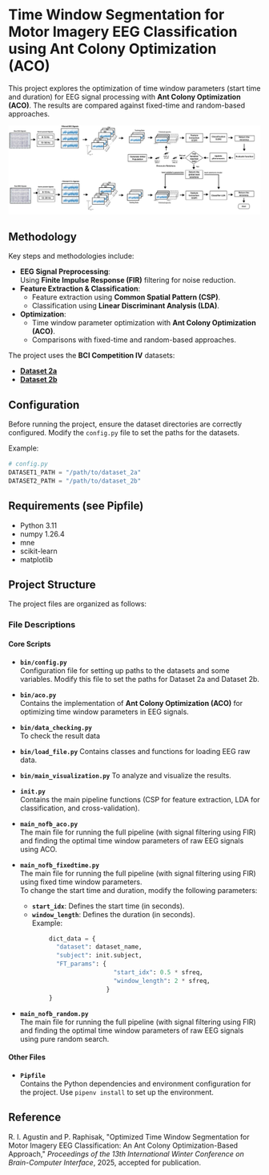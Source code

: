 # Time Window Segmentation for Motor Imagery EEG Classification using Ant Colony Optimization (ACO)

This project explores the optimization of time window parameters (start time and duration) for EEG signal processing with **Ant Colony Optimization (ACO)**. The results are compared against fixed-time and random-based approaches. 

![Proposed Method](prop_method.png)

## Methodology
Key steps and methodologies include:

- **EEG Signal Preprocessing**:  
  Using **Finite Impulse Response (FIR)** filtering for noise reduction.  
- **Feature Extraction & Classification**:  
  - Feature extraction using **Common Spatial Pattern (CSP)**.  
  - Classification using **Linear Discriminant Analysis (LDA)**.  
- **Optimization**:  
  - Time window parameter optimization with **Ant Colony Optimization (ACO)**.  
  - Comparisons with fixed-time and random-based approaches.  

The project uses the **BCI Competition IV** datasets:  
- **[Dataset 2a](https://www.bbci.de/competition/iv/#dataset2a)**  
- **[Dataset 2b](https://www.bbci.de/competition/iv/#dataset2b)**

## Configuration
Before running the project, ensure the dataset directories are correctly configured. Modify the `config.py` file to set the paths for the datasets.  

Example:
```python
# config.py
DATASET1_PATH = "/path/to/dataset_2a"
DATASET2_PATH = "/path/to/dataset_2b"
```
## Requirements (see Pipfile)
- Python 3.11
- numpy 1.26.4
- mne
- scikit-learn
- matplotlib

## Project Structure
The project files are organized as follows:

### File Descriptions

#### Core Scripts
- **`bin/config.py`**  
  Configuration file for setting up paths to the datasets and some variables. Modify this file to set the paths for Dataset 2a and Dataset 2b.

- **`bin/aco.py`**  
  Contains the implementation of **Ant Colony Optimization (ACO)** for optimizing time window parameters in EEG signals. 

- **`bin/data_checking.py`**  
  To check the result data

- **`bin/load_file.py`**
  Contains classes and functions for loading EEG raw data.

- **`bin/main_visualization.py`**
  To analyze and visualize the results.

- **`init.py`**  
  Contains the main pipeline functions (CSP for feature extraction, LDA for classification, and cross-validation).

- **`main_nofb_aco.py`**  
  The main file for running the full pipeline (with signal filtering using FIR) and finding the optimal time window parameters of raw EEG signals using ACO.
  
- **`main_nofb_fixedtime.py`**  
  The main file for running the full pipeline (with signal filtering using FIR) using fixed time window parameters.  
  To change the start time and duration, modify the following parameters:  
  - **`start_idx`**: Defines the start time (in seconds).  
  - **`window_length`**: Defines the duration (in seconds).  
  Example:
  ```python
          dict_data = {    
            "dataset": dataset_name,    
            "subject": init.subject,
            "FT_params": {   
                            "start_idx": 0.5 * sfreq, 
                            "window_length": 2 * sfreq, 
                          }
          }
- **`main_nofb_random.py`**  
  The main file for running the full pipeline (with signal filtering using FIR) and finding the optimal time window parameters of raw EEG signals using pure random search.
  
#### Other Files
- **`Pipfile`**  
  Contains the Python dependencies and environment configuration for the project. Use `pipenv install` to set up the environment.

## Reference
R. I. Agustin and P. Raphisak, "Optimized Time Window Segmentation for Motor Imagery EEG Classification: An Ant Colony Optimization-Based Approach," *Proceedings of the 13th International Winter Conference on Brain-Computer Interface*, 2025, accepted for publication.
